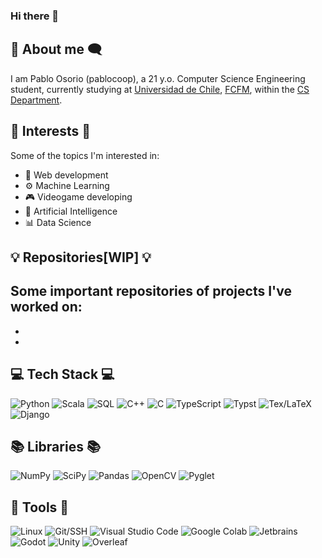 ### Hi there 👋

## 💬 About me 🗨️

I am Pablo Osorio (pablocoop), a 21 y.o. Computer Science Engineering student, currently studying at [Universidad de Chile](https://uchile.cl), [FCFM](https://ingenieria.uchile.cl), within the [CS Department](https://www.dcc.uchile.cl).



## 📍 Interests 📍
Some of the topics I'm interested in:

- 📶 Web development
- ⚙️ Machine Learning
- 🎮 Videogame developing
- 🧠 Artificial Intelligence
- 📊 Data Science

## 💡 Repositories[WIP] 💡
Some important repositories of projects I've worked on:
- 
-
-

## 💻 Tech Stack 💻
![Python](https://img.shields.io/badge/Python-14354C?style=for-the-badge&logo=python&logoColor=white)
![Scala](https://img.shields.io/badge/Scala-DC322F?style=for-the-badge&logo=scala&logoColor=white)
![SQL](https://github.com/TheMilanMiracle/TheMilanMiracle/assets/128413050/8697c546-ea82-4b01-8450-8a32ef8064c5)
![C++](https://img.shields.io/badge/C%2B%2B-00599C?style=for-the-badge&logo=c%2B%2B&logoColor=white)
![C](https://img.shields.io/badge/C-00599C?style=for-the-badge&logo=c&logoColor=white)
![TypeScript](https://img.shields.io/badge/TypeScript-3178C6?style=for-the-badge&logo=typescript&logoColor=white)
![Typst](https://img.shields.io/badge/Typst-00BFFF?style=for-the-badge&logo=typst&logoColor=white)
![Tex/LaTeX](https://img.shields.io/badge/LaTeX-47A141?style=for-the-badge&logo=LaTeX&logoColor=white)
![Django](https://img.shields.io/badge/django-%23092E20.svg?style=for-the-badge&logo=django&logoColor=white)


## 📚 Libraries 📚
![NumPy](https://img.shields.io/badge/Numpy-777BB4?style=for-the-badge&logo=numpy&logoColor=white)
![SciPy](https://img.shields.io/badge/SciPy-654FF0?style=for-the-badge&logo=SciPy&logoColor=white)
![Pandas](https://img.shields.io/badge/Pandas-2C2D72?style=for-the-badge&logo=pandas&logoColor=white)
![OpenCV](https://img.shields.io/badge/OpenCV-27338e?style=for-the-badge&logo=OpenCV&logoColor=white)
![Pyglet](https://img.shields.io/badge/Pyglet-FA8072?style=for-the-badge&logo=static/images/pyglet.png?h=fb5623cc)

## 💾 Tools 💾
![Linux](https://img.shields.io/badge/Linux-E95420?style=for-the-badge&logo=linux&logoColor=white)
![Git/SSH](https://img.shields.io/badge/Git/SSH-100000?style=for-the-badge&logo=github&logoColor=white)
![Visual Studio Code](https://img.shields.io/badge/VS_Code-0078D4?style=for-the-badge&logo=visual%20studio%20code&logoColor=white)
![Google Colab](https://img.shields.io/badge/Colab-F9AB00?style=for-the-badge&logo=googlecolab&color=525252)
![Jetbrains](https://img.shields.io/badge/JetBrains-100000?style=for-the-badge&logo=jetbrains&logoColor=white)
![Godot](https://img.shields.io/badge/Godot-478CBF?style=for-the-badge&logo=GodotEngine&logoColor=white)
![Unity](https://img.shields.io/badge/Unity-100000?style=for-the-badge&logo=unity&logoColor=white)
![Overleaf](https://img.shields.io/badge/Overleaf-47A141?style=for-the-badge&logo=Overleaf&logoColor=white)

<!--
**pablocoop/pablocoop** is a ✨ _special_ ✨ repository because its `README.md` (this file) appears on your GitHub profile.

Here are some ideas to get you started:

- 🔭 I’m currently working on ...
- 🌱 I’m currently learning ...
- 👯 I’m looking to collaborate on ...
- 🤔 I’m looking for help with ...
- 💬 Ask me about ...
- 📫 How to reach me: ...
- 😄 Pronouns: ...
- ⚡ Fun fact: ...
-->
